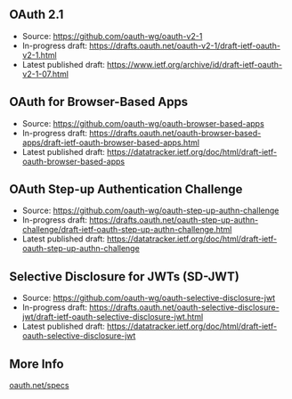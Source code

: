 
## OAuth 2.1

* Source: <https://github.com/oauth-wg/oauth-v2-1>
* In-progress draft: <https://drafts.oauth.net/oauth-v2-1/draft-ietf-oauth-v2-1.html>
* Latest published draft: <https://www.ietf.org/archive/id/draft-ietf-oauth-v2-1-07.html>

## OAuth for Browser-Based Apps

* Source: <https://github.com/oauth-wg/oauth-browser-based-apps>
* In-progress draft: <https://drafts.oauth.net/oauth-browser-based-apps/draft-ietf-oauth-browser-based-apps.html>
* Latest published draft: <https://datatracker.ietf.org/doc/html/draft-ietf-oauth-browser-based-apps>

## OAuth Step-up Authentication Challenge

* Source: <https://github.com/oauth-wg/oauth-step-up-authn-challenge>
* In-progress draft: <https://drafts.oauth.net/oauth-step-up-authn-challenge/draft-ietf-oauth-step-up-authn-challenge.html>
* Latest published draft: <https://datatracker.ietf.org/doc/html/draft-ietf-oauth-step-up-authn-challenge>

## Selective Disclosure for JWTs (SD-JWT)

* Source: <https://github.com/oauth-wg/oauth-selective-disclosure-jwt>
* In-progress draft: <https://drafts.oauth.net/oauth-selective-disclosure-jwt/draft-ietf-oauth-selective-disclosure-jwt.html>
* Latest published draft: <https://datatracker.ietf.org/doc/html/draft-ietf-oauth-selective-disclosure-jwt>

## More Info

[oauth.net/specs](https://oauth.net/specs/)


